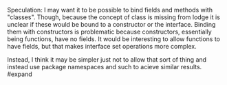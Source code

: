 Speculation:
I may want it to be possible to bind fields and methods with "classes". Though, because the concept of class is missing from lodge it is unclear if these would be bound to a constructor or the interface. Binding them with constructors is problematic because constructors, essentially being functions, have no fields. It would be interesting to allow functions to have fields, but that makes interface set operations more complex. 

Instead, I think it may be simpler just not to allow that sort of thing and instead use package namespaces and such to acieve similar results.
#expand